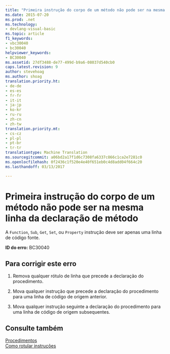 ```yaml
---
title: "Primeira instrução do corpo de um método não pode ser na mesma linha da declaração de método | Documentos do Microsoft"
ms.date: 2015-07-20
ms.prod: .net
ms.technology:
- devlang-visual-basic
ms.topic: article
f1_keywords:
- vbc30040
- bc30040
helpviewer_keywords:
- BC30040
ms.assetid: 27df3488-de77-499d-b9a6-08037d540cb0
caps.latest.revision: 9
author: stevehoag
ms.author: shoag
translation.priority.ht:
- de-de
- es-es
- fr-fr
- it-it
- ja-jp
- ko-kr
- ru-ru
- zh-cn
- zh-tw
translation.priority.mt:
- cs-cz
- pl-pl
- pt-br
- tr-tr
translationtype: Machine Translation
ms.sourcegitcommit: a06bd2a17f1d6c7308fa6337c866c1ca2e7281c0
ms.openlocfilehash: 0f2436c1f520e4e40f651eb0c4d8add04f664c20
ms.lasthandoff: 03/13/2017

---
```

# <a name="first-statement-of-a-method-body-cannot-be-on-the-same-line-as-the-method-declaration"></a>Primeira instrução do corpo de um método não pode ser na mesma linha da declaração de método
A `Function`, `Sub`, `Get`, `Set`, ou `Property` instrução deve ser apenas uma linha de código fonte.  
  
 **ID do erro:** BC30040  
  
## <a name="to-correct-this-error"></a>Para corrigir este erro  
  
1.  Remova qualquer rótulo de linha que precede a declaração do procedimento.  
  
2.  Mova qualquer instrução que precede a declaração do procedimento para uma linha de código de origem anterior.  
  
3.  Mova qualquer instrução seguinte a declaração do procedimento para uma linha de código de origem subsequentes.  
  
## <a name="see-also"></a>Consulte também  
 [Procedimentos](../../visual-basic/programming-guide/language-features/procedures/index.md)   
 [Como rotular instruções](../../visual-basic/programming-guide/program-structure/how-to-label-statements.md)
